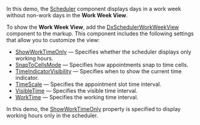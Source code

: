 In this demo, the [Scheduler](https://docs.devexpress.com/Blazor/DevExpress.Blazor.DxScheduler) component displays days in a work week without non-work days in the **Work Week View**.

To show the **Work Week View**, add the [DxSchedulerWorkWeekView](https://docs.devexpress.com/Blazor/DevExpress.Blazor.DxSchedulerWorkWeekView) component to the markup. This component includes the following settings that allow you to customize the view:

* [ShowWorkTimeOnly](https://docs.devexpress.com/Blazor/DevExpress.Blazor.Base.DxSchedulerDayViewBase.ShowWorkTimeOnly) — Specifies whether the scheduler displays only working hours.
* [SnapToCellsMode](https://docs.devexpress.com/Blazor/DevExpress.Blazor.Base.DxSchedulerDayViewBase.SnapToCellsMode) — Specifies how appointments snap to time cells.
* [TimeIndicatorVisibility](https://docs.devexpress.com/Blazor/DevExpress.Blazor.Base.DxSchedulerDayViewBase.TimeIndicatorVisibility) — Specifies when to show the current time indicator.
* [TimeScale](https://docs.devexpress.com/Blazor/DevExpress.Blazor.Base.DxSchedulerDayViewBase.TimeScale) — Specifies the appointment slot time interval.
* [VisibleTime](https://docs.devexpress.com/Blazor/DevExpress.Blazor.Base.DxSchedulerDayViewBase.VisibleTime) — Specifies the visible time interval.
* [WorkTime](https://docs.devexpress.com/Blazor/DevExpress.Blazor.Base.DxSchedulerDayViewBase.WorkTime) — Specifies the working time interval.


In this demo, the [ShowWorkTimeOnly](https://docs.devexpress.com/Blazor/DevExpress.Blazor.Base.DxSchedulerDayViewBase.ShowWorkTimeOnly) property is specified to display working hours only in the scheduler.

